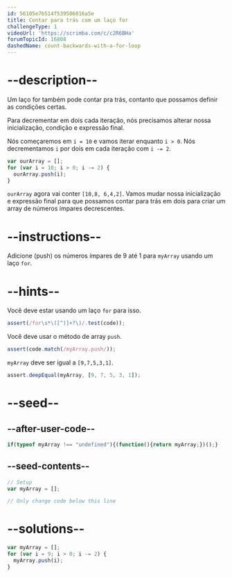 ```yaml
---
id: 56105e7b514f539506016a5e
title: Contar para trás com um laço for
challengeType: 1
videoUrl: 'https://scrimba.com/c/c2R6BHa'
forumTopicId: 16808
dashedName: count-backwards-with-a-for-loop
---
```


# --description--

Um laço for também pode contar pra trás, contanto que possamos definir as condições certas.

Para decrementar em dois cada iteração, nós precisamos alterar nossa inicialização, condição e expressão final.

Nós começaremos em `i = 10` e vamos iterar enquanto `i > 0`. Nós decrementamos `i` por dois em cada iteração com `i -= 2`.

```js
var ourArray = [];
for (var i = 10; i > 0; i -= 2) {
  ourArray.push(i);
}
```

`ourArray` agora vai conter `[10,8, 6,4,2]`. Vamos mudar nossa inicialização e expressão final para que possamos contar para trás em dois para criar um array de números ímpares decrescentes.

# --instructions--

Adicione (push) os números ímpares de 9 até 1 para `myArray` usando um laço `for`.

# --hints--

Você deve estar usando um laço `for` para isso.

```js
assert(/for\s*\([^)]+?\)/.test(code));
```

Você deve usar o método de array `push`.

```js
assert(code.match(/myArray.push/));
```

`myArray` deve ser igual a `[9,7,5,3,1]`.

```js
assert.deepEqual(myArray, [9, 7, 5, 3, 1]);
```

# --seed--

## --after-user-code--

```js
if(typeof myArray !== "undefined"){(function(){return myArray;})();}
```

## --seed-contents--

```js
// Setup
var myArray = [];

// Only change code below this line
```

# --solutions--

```js
var myArray = [];
for (var i = 9; i > 0; i -= 2) {
  myArray.push(i);
}
```
